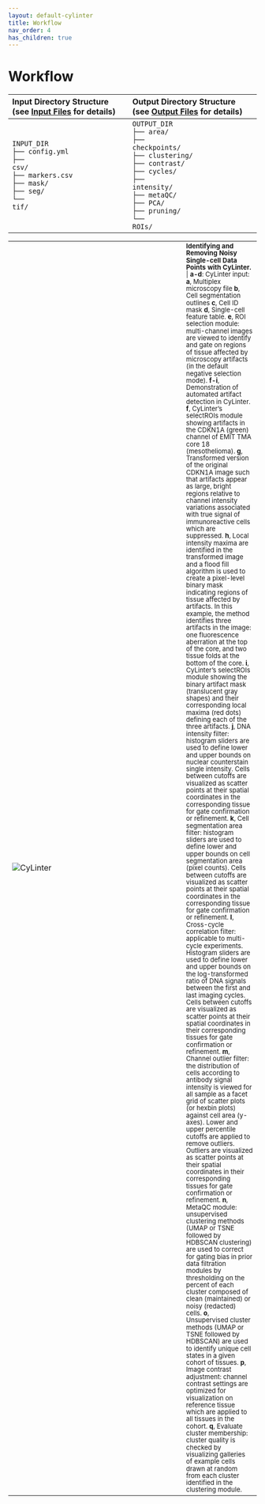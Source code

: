 ```yaml
---
layout: default-cylinter
title: Workflow
nav_order: 4
has_children: true
---
```


# Workflow

| Input Directory Structure (see [Input Files](input#input-directory-structure) for details) | Output Directory Structure (see [Output Files](output#output-directory-structure) for details)
| :-- | :-- |
| <code>INPUT_DIR<br>├── config.yml<br>├── csv/<br>├── markers.csv<br>├── mask/<br>├── seg/<br>└── tif/<br></code> | <code>OUTPUT_DIR<br>├── area/<br>├── checkpoints/<br>├── clustering/<br>├── contrast/<br>├── cycles/<br>├── intensity/<br>├── metaQC/<br>├── PCA/<br>├── pruning/<br>└──  ROIs/<br></code>

<table>
  <tr>
    <td style="width: 70%;"> <img src="{{ site.baseurl }}/assets/images/ExtFig5.jpg" alt="CyLinter"/></td>
    <td style="line-height: 1.1;"><font size="2.7"><b>Identifying and Removing Noisy Single-cell Data Points with CyLinter.</b> | <b>a-d</b>: CyLinter input: <b>a</b>, Multiplex microscopy file <b>b</b>, Cell segmentation outlines <b>c</b>, Cell ID mask <b>d</b>, Single-cell feature table. <b>e</b>, ROI selection module: multi-channel images are viewed to identify and gate on regions of tissue affected by microscopy artifacts (in the default negative selection mode). <b>f-i</b>, Demonstration of automated artifact detection in CyLinter. <b>f</b>, CyLinter’s selectROIs module showing artifacts in the CDKN1A (green) channel of EMIT TMA core 18 (mesothelioma). <b>g</b>, Transformed version of the original CDKN1A image such that artifacts appear as large, bright regions relative to channel intensity variations associated with true signal of immunoreactive cells which are suppressed. <b>h</b>, Local intensity maxima are identified in the transformed image and a flood fill algorithm is used to create a pixel-level binary mask indicating regions of tissue affected by artifacts. In this example, the method identifies three artifacts in the image: one fluorescence aberration at the top of the core, and two tissue folds at the bottom of the core. <b>i</b>, CyLinter’s selectROIs module showing the binary artifact mask (translucent gray shapes) and their corresponding local maxima (red dots) defining each of the three artifacts. <b>j</b>, DNA intensity filter: histogram sliders are used to define lower and upper bounds on nuclear counterstain single intensity. Cells between cutoffs are visualized as scatter points at their spatial coordinates in the corresponding tissue for gate confirmation or refinement. <b>k</b>, Cell segmentation area filter: histogram sliders are used to define lower and upper bounds on cell segmentation area (pixel counts). Cells between cutoffs are visualized as scatter points at their spatial coordinates in the corresponding tissue for gate confirmation or refinement. <b>l</b>, Cross-cycle correlation filter: applicable to multi-cycle experiments. Histogram sliders are used to define lower and upper bounds on the log-transformed ratio of DNA signals between the first and last imaging cycles. Cells between cutoffs are visualized as scatter points at their spatial coordinates in their corresponding tissues for gate confirmation or refinement. <b>m</b>, Channel outlier filter: the distribution of cells according to antibody signal intensity is viewed for all sample as a facet grid of scatter plots (or hexbin plots) against cell area (y-axes). Lower and upper percentile cutoffs are applied to remove outliers. Outliers are visualized as scatter points at their spatial coordinates in their corresponding tissues for gate confirmation or refinement. <b>n</b>, MetaQC module: unsupervised clustering methods (UMAP or TSNE followed by HDBSCAN clustering) are used to correct for gating bias in prior data filtration modules by thresholding on the percent of each cluster composed of clean (maintained) or noisy (redacted) cells. <b>o</b>, Unsupervised cluster methods (UMAP or TSNE followed by HDBSCAN) are used to identify unique cell states in a given cohort of tissues. <b>p</b>, Image contrast adjustment: channel contrast settings are optimized for visualization on reference tissue which are applied to all tissues in the cohort. <b>q</b>, Evaluate cluster membership: cluster quality is checked by visualizing galleries of example cells drawn at random from each cluster identified in the clustering module.</font></td>
  </tr>
</table>
